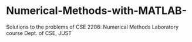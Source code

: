 # Numerical-Methods-with-MATLAB-
Solutions to the problems   of CSE 2206: Numerical Methods Laboratory course Dept. of CSE, JUST
